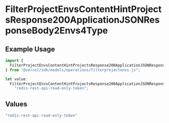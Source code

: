 # FilterProjectEnvsContentHintProjectsResponse200ApplicationJSONResponseBody2Envs4Type

## Example Usage

```typescript
import {
  FilterProjectEnvsContentHintProjectsResponse200ApplicationJSONResponseBody2Envs4Type,
} from "@vercel/sdk/models/operations/filterprojectenvs.js";

let value:
  FilterProjectEnvsContentHintProjectsResponse200ApplicationJSONResponseBody2Envs4Type =
    "redis-rest-api-read-only-token";
```

## Values

```typescript
"redis-rest-api-read-only-token"
```